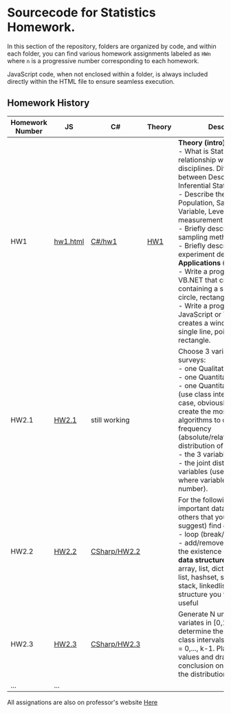 # Sourcecode for Statistics Homework.

In this section of the repository, folders are organized by code, and within each folder, you can find various homework assignments labeled as `HWn` where `n` is a progressive number corresponding to each homework.

JavaScript code, when not enclosed within a folder, is always included directly within the HTML file to ensure seamless execution.

## Homework History

| Homework Number | JS | C# | Theory| Description |
| --------------- | ---| -- | ----- |-|
| HW1             | [hw1.html](JavaScript/HW1.html) |[C#/hw1](CSharp/HW1) | [HW1](../theory/hw1.md) |**Theory (intro)**<br>- What is Statistics and its relationship with other disciplines. Difference between Descriptive and Inferential Statistics.<br>- Describe the concepts of Population, Sample Attribute, Variable, Level of measurement and Dataset.<br>- Briefly describe the main sampling methods<br>- Briefly describe the main experiment designs<br>**Applications (intro)**<br>- Write a program in C# or VB.NET that creates a window containing a single line, point, circle, rectangle<br>- Write a program in JavaScript or TypeScript that creates a window containing a single line, point, circle, rectangle. |
| HW2.1  |[HW2.1](JavaScript/HW2/one.html) | still working | | Choose 3 variables from our surveys:<br>- one Qualitative<br>- one Quantitative discrete<br>- one Quantitative continuous (use class intervals in this case, obviously)<br>create the most efficient algorithms to compute the frequency (absolute/relative/percentage) distribution of:<br>- the 3 variables<br>- the joint distribution of 2 variables (use a general logic, where variables could be any number). 
| HW2.2  |[HW2.2](JavaScript/HW2/two.md) | [CSharp/HW2.2](CSharp/HW2.2/MainPage.xaml.cs)|| For the following most important data structures (or others that you may want to suggest) find out how to:<br>- loop (break/continue)<br>- add/remove/get/set/check the existence of key/value<br>**data structures**:<br>array, list, dictionary, sorted list, hashset, sortedset, queue, stack, linkedlist (or any other structure you think to be useful|
| HW2.3  | [HW2.3](JavaScript/HW2/three.html)  | [CSharp/HW2.3](CSharp/HW2.3/MainPage.xaml.cs) | | Generate N uniform random variates in [0,1) and determine the distribution into class intervals [i/k, (i+1)/k), i = 0,..., k-1. Play with N and k values and draw some conclusion on the "shape" of the distribution. |
| ...             | ...            |


All assignations are also on professor's website [Here](https://www.datatime.eu/public/cybersecurity/Statistics_2023_24/)